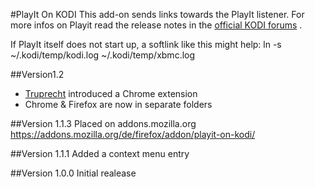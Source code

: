 #PlayIt On KODI
This add-on sends links towards the PlayIt listener. 
For more infos on Playit read the release notes in the [official KODI forums](http://forum.kodi.tv/showthread.php?tid=118251) .

If PlayIt itself does not start up, a softlink like this might help:
ln -s  ~/.kodi/temp/kodi.log  ~/.kodi/temp/xbmc.log

##Version1.2
* [Truprecht](https://github.com/truprecht) introduced a Chrome extension
* Chrome & Firefox are now in separate folders

##Version 1.1.3
Placed on addons.mozilla.org https://addons.mozilla.org/de/firefox/addon/playit-on-kodi/


##Version 1.1.1
Added a context menu entry

##Version 1.0.0
Initial realease
